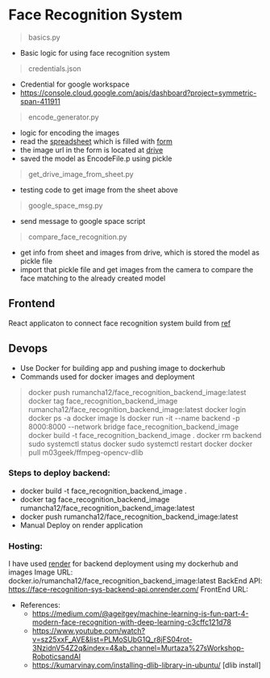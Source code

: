 
# Face Recognition System

> basics.py
  - Basic logic for using face recognition system

> credentials.json
  - Credential for google workspace
  - https://console.cloud.google.com/apis/dashboard?project=symmetric-span-411911

> encode_generator.py
  - logic for encoding the images
  - read the [spreadsheet](https://docs.google.com/spreadsheets/d/14SobbZCDKX9IKOJjY56G-WIOfVc7BctskqEKRG2ImAo/edit?resourcekey#gid=1132047224) which is filled with [form](https://forms.gle/15pNdt9f3BgL4nTh7) 
  - the image url in the form is located at [drive](https://drive.google.com/drive/u/0/folders/1Yo50e_-Wg0VuEiYU06mg6kRp0NCa8nrgzglOQfLiB3MizkpP5Ye7rp3KQuknwPseRhejC9sI)
  - saved the model as EncodeFile.p using pickle

> get_drive_image_from_sheet.py
  - testing code to get image from the sheet above

> google_space_msg.py
  - send message to google space script

> compare_face_recognition.py
  - get info from sheet and images from drive, which is stored the model as pickle file
  - import that pickle file and get images from the camera to compare the face matching to the already created model

## Frontend

React applicaton to connect face recognition system build from [ref](https://www.smashingmagazine.com/2020/06/facial-recognition-web-application-react/)



## Devops

- Use Docker for building app and pushing image to dockerhub
- Commands used for docker images and deployment
> docker push rumancha12/face_recognition_backend_image:latest
> docker tag face_recognition_backend_image rumancha12/face_recognition_backend_image:latest
> docker login
> docker ps -a
> docker image ls
> docker run -it --name backend -p 8000:8000 --network bridge face_recognition_backend_image
> docker build -t face_recognition_backend_image .
> docker rm backend
> sudo systemctl status docker
> sudo systemctl restart docker
>  docker pull m03geek/ffmpeg-opencv-dlib
> 
> 

### Steps to deploy backend:

- docker build -t face_recognition_backend_image .
- docker tag face_recognition_backend_image rumancha12/face_recognition_backend_image:latest
- docker push rumancha12/face_recognition_backend_image:latest
- Manual Deploy on render application


### Hosting: 
I have used [render](https://dashboard.render.com/web/srv-cmp42kfqd2ns738o8jr0/deploys/dep-cmp42kvqd2ns738o8jtg) for backend deployment using my 
dockerhub and images 
Image URL: docker.io/rumancha12/face_recognition_backend_image:latest
BackEnd API: https://face-recognition-sys-backend-api.onrender.com/
FrontEnd URL: 












- References:
  - https://medium.com/@ageitgey/machine-learning-is-fun-part-4-modern-face-recognition-with-deep-learning-c3cffc121d78
  - https://www.youtube.com/watch?v=sz25xxF_AVE&list=PLMoSUbG1Q_r8jFS04rot-3NzidnV54Z2q&index=4&ab_channel=Murtaza%27sWorkshop-RoboticsandAI
  - https://kumarvinay.com/installing-dlib-library-in-ubuntu/ [dlib install]